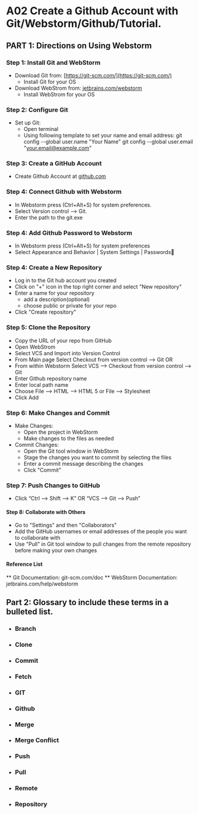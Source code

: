 # A02 Create a Github Account with Git/Webstorm/Github/Tutorial. 
## PART 1: Directions on Using Webstorm
### Step 1: Install Git and WebStorm
  * Download Git from: [https://git-scm.com/](https://git-scm.com/)
    * Install Git for your OS
  * Download WebStrom from: [jetbrains.com/webstorm](https://www.jetbrains.com/webstorm/)
    * Install WebStrom for your OS
### Step 2: Configure Git
  * Set up Git:
    * Open terminal
    * Using following template to set your name and email address:
       git config --global user.name "Your Name"
       git config --global user.email "your.email@example.com"
### Step 3: Create a GitHub Account
  * Create Github Account at [github.com ](https://github.com/)
### Step 4: Connect Github with Webstorm
  * In Webstorm press (Ctrl+Alt+S) for system preferences.
  * Select Version control --> Git.
  * Enter the path to the git.exe
### Step 4: Add Github Password to Webstorm
  * In Webstorm press (Ctrl+Alt+S) for system preferences
  * Select Appearance and Behavior | System Settings | Passwords
### Step 4: Create a New Repository 
  * Log in to the Git hub account you created
  * Click on "+" icon in the top right corner and select "New repository"
  * Enter a name for your repository
    * add a description(optional)
    * choose public or private for your repo
  * Click "Create repository"   
### Step 5: Clone the Repository
  * Copy the URL of your repo from GitHub
  * Open WebStrom
  * Select VCS and Import into Version Control
  * From Main page Select Checkout from version control --> Git
    OR
  * From within Webstorm Select VCS --> Checkout from version control --> Git
  * Enter Github repository name
  * Enter local path name
  * Choose File --> HTML --> HTML 5 or File --> Stylesheet
  * Click Add
### Step 6: Make Changes and Commit
  * Make Changes:
    * Open the project in WebStorm
    * Make changes to the files as needed
  * Commit Changes:
    * Open the Git tool window in WebStorm
    * Stage the changes you want to commit by selecting the files
    * Enter a commit message describing the changes
    * Click "Commit"     
### Step 7: Push Changes to GitHub
* Click “Ctrl --> Shift --> K” OR “VCS --> Git --> Push”
#### Step 8: Collaborate with Others
* Go to "Settings" and then "Collaborators"
* Add the GitHub usernames or email addresses of the people you want to collaborate with
* Use "Pull" in Git tool window to pull changes from the remote repository before making your own changes

#### Reference List
** Git Documentation: git-scm.com/doc
** WebStorm Documentation: jetbrains.com/help/webstorm




## Part 2: Glossary to include these terms in a bulleted list.
 * ### Branch
 * ### Clone
 * ### Commit
 * ### Fetch
 * ### GIT
 * ### Github
 * ### Merge
 * ### Merge Conflict
 * ### Push
 * ### Pull
 * ### Remote
 * ### Repository

